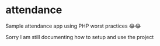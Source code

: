 # attendance
Sample attendance app using PHP worst practices 😂😂

Sorry I am still documenting how to setup and use the project
